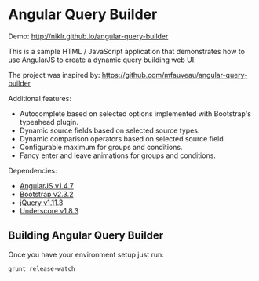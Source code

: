 Angular Query Builder
=========

Demo: http://niklr.github.io/angular-query-builder

This is a sample HTML / JavaScript application that demonstrates how to use AngularJS to create a dynamic query building web UI.

The project was inspired by: https://github.com/mfauveau/angular-query-builder

Additional features:
* Autocomplete based on selected options implemented with Bootstrap's typeahead plugin.
* Dynamic source fields based on selected source types.
* Dynamic comparison operators based on selected source field.
* Configurable maximum for groups and conditions.
* Fancy enter and leave animations for groups and conditions.

Dependencies:
* [AngularJS v1.4.7](https://angularjs.org/)
* [Bootstrap v2.3.2](http://getbootstrap.com/2.3.2)
* [jQuery v1.11.3](https://jquery.com/)
* [Underscore v1.8.3](http://underscorejs.org/)

Building Angular Query Builder
---------
Once you have your environment setup just run:

    grunt release-watch